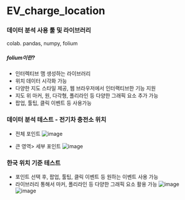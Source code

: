 # EV_charge_location
### 데이터 분석 사용 툴 및 라이브러리
colab. pandas, numpy, folium

##### folium이란?
- 인터렉티브 맴 생성하는 라이브러리
- 위치 데이터 시각화 가능
- 다양한 지도 스타일 제공, 웹 브라우저에서 인터랙티브한 기능 지원
- 지도 위 마커, 원, 다각형, 폴리라인 등 다양한 그래픽 요소 추가 가능
- 팝업, 툴팁, 클릭 이벤트 등 사용가능

### 데이터 분석 테스트 - 전기차 충전소 위치

- 전체 포인트
![image](https://github.com/seonghyeonOrNot/EV_charge_location/assets/37067531/c87187af-0175-42e2-94d1-85b80f13c700)

- 큰 영역> 세부 포인트
![image](https://github.com/seonghyeonOrNot/EV_charge_location/assets/37067531/e076df1c-9ac7-4b45-a67d-125d3661bd8e)


### 한국 위치 기준 테스트
- 포인트 선택 후, 팝업, 툴팁, 클릭 이벤트 등 원하는 이벤트 사용 가능
- 라이브러리 통해서 마커, 폴리라인 등 다양한 그래픽 요소 활용 가능
![image](https://github.com/seonghyeonOrNot/EV_charge_location/assets/37067531/4d1549d6-7194-4e09-bf99-cf3fc18525ae)
![image](https://github.com/seonghyeonOrNot/EV_charge_location/assets/37067531/72c8b6da-ce77-4652-8c74-0e0454438f41)
